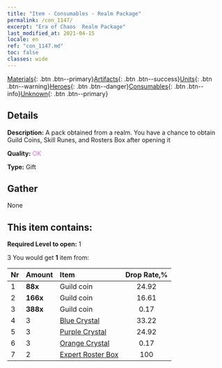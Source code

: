 ```yaml
---
title: "Item - Consumables - Realm Package"
permalink: /con_1147/
excerpt: "Era of Chaos  Realm Package"
last_modified_at: 2021-04-15
locale: en
ref: "con_1147.md"
toc: false
classes: wide
---
```

 [Materials](/Items/){: .btn .btn--primary}[Artifacts](/Items/Artifacts/){: .btn .btn--success}[Units](/Items/Units/){: .btn .btn--warning}[Heroes](/Items/Heroes/){: .btn .btn--danger}[Consumables](/Items/Consumables/){: .btn .btn--info}[Unknown](/Items/Unknown/){: .btn .btn--primary}

## Details
 **Description:** A pack obtained from a realm. You have a chance to obtain Guild Coins, Skill Runes, and Rosters Box after opening it

 **Quality:** <span style="color: #DA70D6">OK</span>

 **Type:** Gift

## Gather

  None

## This item contains:

 **Required Level to open:** 1

 3 You would get **1** item  from:

  | Nr | Amount |     Item    | Drop Rate,% |
  |:---|:-------|:------------|:---------:|
  | 1 |  **88x** | Guild coin | 24.92 | 
  | 2 |  **166x** | Guild coin | 16.61 | 
  | 3 |  **388x** | Guild coin | 0.17 | 
  | 4 | 3 | [Blue Crystal](/Items/con_716/) | 33.22 | 
  | 5 | 3 | [Purple Crystal](/Items/con_720/) | 24.92 | 
  | 6 | 3 | [Orange Crystal](/Items/con_730/) | 0.17 | 
  | 7 | 2 | [Expert Roster Box](/Items/con_773/) | 100 | 
